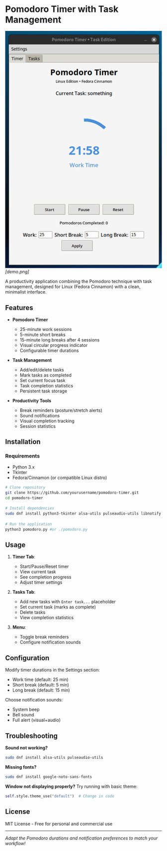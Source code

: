 # Pomodoro Timer with Task Management

![Pomodoro Timer Screenshot](demo.png) *[demo.png]*

A productivity application combining the Pomodoro technique with task management, designed for Linux (Fedora Cinnamon) with a clean, minimalist interface.

## Features

- **Pomodoro Timer**
  - 25-minute work sessions
  - 5-minute short breaks
  - 15-minute long breaks after 4 sessions
  - Visual circular progress indicator
  - Configurable timer durations

- **Task Management**
  - Add/edit/delete tasks
  - Mark tasks as completed
  - Set current focus task
  - Task completion statistics
  - Persistent task storage

- **Productivity Tools**
  - Break reminders (posture/stretch alerts)
  - Sound notifications
  - Visual completion tracking
  - Session statistics

## Installation

### Requirements
- Python 3.x
- Tkinter
- Fedora/Cinnamon (or compatible Linux distro)

```bash
# Clone repository
git clone https://github.com/yourusername/pomodoro-timer.git
cd pomodoro-timer

# Install dependencies
sudo dnf install python3-tkinter alsa-utils pulseaudio-utils libnotify

# Run the application
python3 pomodoro.py #or ./pomodoro.py
```

## Usage

1. **Timer Tab**:
   - Start/Pause/Reset timer
   - View current task
   - See completion progress
   - Adjust timer settings

2. **Tasks Tab**:
   - Add new tasks with `Enter task...` placeholder
   - Set current task (marks as complete)
   - Delete tasks
   - View completion statistics

3. **Menu**:
   - Toggle break reminders
   - Configure notification sounds

## Configuration

Modify timer durations in the Settings section:
- Work time (default: 25 min)
- Short break (default: 5 min) 
- Long break (default: 15 min)

Choose notification sounds:
- System beep
- Bell sound
- Full alert (visual+audio)

## Troubleshooting

**Sound not working?**
```bash
sudo dnf install alsa-utils pulseaudio-utils
```

**Missing fonts?**
```bash
sudo dnf install google-noto-sans-fonts
```

**Window not displaying properly?**
Try running with basic theme:
```python
self.style.theme_use("default")  # Change in code
```

## License

MIT License - Free for personal and commercial use

---

*Adapt the Pomodoro durations and notification preferences to match your workflow!*
